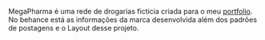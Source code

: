 MegaPharma é uma rede de drogarias ficticia criada para o meu <a href="https://www.behance.net/gallery/135480765/Site-com-Sistema-de-Busca-MegaPharma">portfolio</a>.
No behance está as informações da marca desenvolvida além dos padrões de postagens e o Layout desse projeto.
